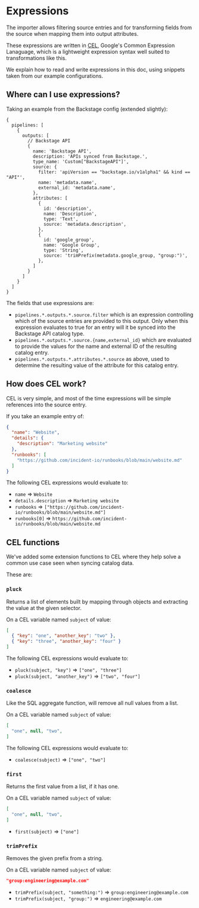 # Expressions

[cel]: https://github.com/google/cel-spec

The importer allows filtering source entries and for transforming fields from
the source when mapping them into output attributes.

These expressions are written in [CEL][cel], Google's Common Expression
Lanaguage, which is a lightweight expression syntax well suited to
transformations like this.

We explain how to read and write expressions in this doc, using snippets taken
from our example configurations.

## Where can I use expressions?

Taking an example from the Backstage config (extended slightly):

```jsonnet
{
  pipelines: [
    {
      outputs: [
        // Backstage API
        {
          name: 'Backstage API',
          description: 'APIs synced from Backstage.',
          type_name: 'Custom["BackstageAPI"]',
          source: {
            filter: 'apiVersion == "backstage.io/v1alpha1" && kind == "API"',
            name: 'metadata.name',
            external_id: 'metadata.name',
          },
          attributes: [
            {
              id: 'description',
              name: 'Description',
              type: 'Text',
              source: 'metadata.description',
            },
            {
              id: 'google_group',
              name: 'Google Group',
              type: 'String',
              source: 'trimPrefix(metadata.google_group, "group:")',
            },
          ]
        }
      ]
    }
  ]
}
```

The fields that use expressions are:

- `pipelines.*.outputs.*.source.filter` which is an expression controlling which
  of the source entries are provided to this output. Only when this expression
  evaluates to true for an entry will it be synced into the Backstage API
  catalog type.
- `pipelines.*.outputs.*.source.{name,external_id}` which are evaluated to
  provide the values for the name and external ID of the resulting catalog
  entry.
- `pipelines.*.outputs.*.attributes.*.source` as above, used to determine the
  resulting value of the attribute for this catalog entry.

## How does CEL work?

CEL is very simple, and most of the time expressions will be simple references
into the source entry.

If you take an example entry of:

```json
{
  "name": "Website",
  "details": {
    "description": "Marketing website"
  },
  "runbooks": [
    "https://github.com/incident-io/runbooks/blob/main/website.md"
  ]
}
```

The following CEL expressions would evaluate to:

- `name` => `Website`
- `details.description` => `Marketing website`
- `runbooks` => `["https://github.com/incident-io/runbooks/blob/main/website.md"]`
- `runbooks[0]` => `https://github.com/incident-io/runbooks/blob/main/website.md`

## CEL functions

We've added some extension functions to CEL where they help solve a common use
case seen when syncing catalog data.

These are:

### `pluck`

Returns a list of elements built by mapping through objects and extracting the
value at the given selector.

On a CEL variable named `subject` of value:

```json
[
  { "key": "one", "another_key": "two" },
  { "key": "three", "another_key": "four" }
]
```

The following CEL expressions would evaluate to:

- `pluck(subject, "key")` => `["one", "three"]`
- `pluck(subject, "another_key")` => `["two", "four"]`

### `coalesce`

Like the SQL aggregate function, will remove all null values from a list.

On a CEL variable named `subject` of value:

```json
[
  "one", null, "two",
]
```

The following CEL expressions would evaluate to:

- `coalesce(subject)` => `["one", "two"]`

### `first`

Returns the first value from a list, if it has one.

On a CEL variable named `subject` of value:

```json
[
  "one", null, "two",
]
```

- `first(subject)` => `["one"]`

### `trimPrefix`

Removes the given prefix from a string.

On a CEL variable named `subject` of value:

```json
"group:engineering@example.com"
```

- `trimPrefix(subject, "something:")` => `group:engineering@example.com`
- `trimPrefix(subject, "group:")` => `engineering@example.com`

